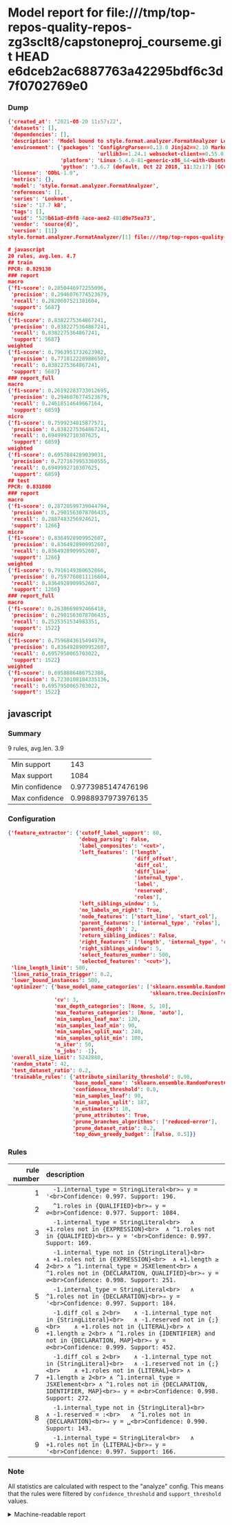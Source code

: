 # Model report for file:///tmp/top-repos-quality-repos-zg3sclt8/capstoneproj_courseme.git HEAD e6dceb2ac6887763a42295bdf6c3d7f0702769e0

### Dump

```json
{'created_at': '2021-08-20 11:57:22',
 'datasets': [],
 'dependencies': [],
 'description': 'Model bound to style.format.analyzer.FormatAnalyzer Lookout analyzer.',
 'environment': {'packages': 'ConfigArgParse==0.13.0 Jinja2==2.10 MarkupSafe==1.1.1 PyStemmer==1.3.0 PyYAML==5.1 Pympler==0.5 SQLAlchemy==1.2.10 SQLAlchemy-Utils==0.33.3 asdf==2.3.2 bblfsh==2.12.7 boto==2.49.0 boto3==1.9.130 botocore==1.12.130 cachetools==2.0.1 certifi==2019.3.9 chardet==3.0.4 clint==0.5.1 docker==3.7.0 docker-pycreds==0.4.0 dulwich==0.19.11 grpcio==1.19.0 grpcio-tools==1.19.0 humanfriendly==4.16.1 humanize==0.5.1 idna==2.8 jmespath==0.9.4 jsonschema==2.6.0 lookout-sdk==0.4.1 lookout-sdk-ml==0.19.0 lookout-style==0.2.0 lz4==2.1.6 modelforge==0.12.1 numpy==1.16.2 packaging==19.0 pandas==0.22.0 pip==19.0.3 protobuf==3.7.0 psycopg2-binary==2.7.5 pygtrie==2.3 pyparsing==2.3.1 python-dateutil==2.8.0 python-igraph==0.7.1.post6 pytz==2019.1 requests==2.21.0 requirements-parser==0.2.0 scikit-learn==0.20.1 scikit-optimize==0.5.2 scipy==1.2.1 semantic-version==2.6.0 setuptools==40.8.0 six==1.12.0 smart-open==1.8.1 sourced-ml==0.8.2 spdx==2.5.0 stringcase==1.2.0 tabulate==0.8.2 tqdm==4.31.1 '
                             'urllib3==1.24.1 websocket-client==0.55.0 xxhash==1.3.0',
                 'platform': 'Linux-5.4.0-81-generic-x86_64-with-Ubuntu-18.04-bionic',
                 'python': '3.6.7 (default, Oct 22 2018, 11:32:17) [GCC 8.2.0]'},
 'license': 'ODbL-1.0',
 'metrics': {},
 'model': 'style.format.analyzer.FormatAnalyzer',
 'references': [],
 'series': 'Lookout',
 'size': '17.7 kB',
 'tags': [],
 'uuid': '529b61a8-d9f8-4ace-aee2-481d9e75ea73',
 'vendor': 'source{d}',
 'version': [1]}
style.format.analyzer.FormatAnalyzer/[1] file:///tmp/top-repos-quality-repos-zg3sclt8/capstoneproj_courseme.git e6dceb2ac6887763a42295bdf6c3d7f0702769e0

# javascript
20 rules, avg.len. 4.7
## train
PPCR: 0.829130
### report
macro
{'f1-score': 0.2850446972255096,
 'precision': 0.2946076774523679,
 'recall': 0.2820607521381604,
 'support': 5687}
micro
{'f1-score': 0.8382275364867241,
 'precision': 0.8382275364867241,
 'recall': 0.8382275364867241,
 'support': 5687}
weighted
{'f1-score': 0.7963951732623982,
 'precision': 0.7718122289886507,
 'recall': 0.8382275364867241,
 'support': 5687}
### report_full
macro
{'f1-score': 0.26192283733012695,
 'precision': 0.2946076774523679,
 'recall': 0.24618514649667164,
 'support': 6859}
micro
{'f1-score': 0.7599234815877571,
 'precision': 0.8382275364867241,
 'recall': 0.6949992710307625,
 'support': 6859}
weighted
{'f1-score': 0.6957884289039031,
 'precision': 0.7271679953360555,
 'recall': 0.6949992710307625,
 'support': 6859}
## test
PPCR: 0.831800
### report
macro
{'f1-score': 0.28720599739044794,
 'precision': 0.2901563078706435,
 'recall': 0.2887483256924621,
 'support': 1266}
micro
{'f1-score': 0.8364928909952607,
 'precision': 0.8364928909952607,
 'recall': 0.8364928909952607,
 'support': 1266}
weighted
{'f1-score': 0.7916149380652866,
 'precision': 0.7597760811116604,
 'recall': 0.8364928909952607,
 'support': 1266}
### report_full
macro
{'f1-score': 0.2638669892466418,
 'precision': 0.2901563078706435,
 'recall': 0.2525351534983351,
 'support': 1522}
micro
{'f1-score': 0.7596843615494978,
 'precision': 0.8364928909952607,
 'recall': 0.6957950065703022,
 'support': 1522}
weighted
{'f1-score': 0.6958886486752388,
 'precision': 0.7230108184335136,
 'recall': 0.6957950065703022,
 'support': 1522}
```

## javascript
### Summary
9 rules, avg.len. 3.9

| | |
|-|-|
|Min support|143|
|Max support|1084|
|Min confidence|0.9773985147476196|
|Max confidence|0.9988937973976135|

### Configuration

```json
{'feature_extractor': {'cutoff_label_support': 80,
                       'debug_parsing': False,
                       'label_composites': '<cut>',
                       'left_features': ['length',
                                         'diff_offset',
                                         'diff_col',
                                         'diff_line',
                                         'internal_type',
                                         'label',
                                         'reserved',
                                         'roles'],
                       'left_siblings_window': 5,
                       'no_labels_on_right': True,
                       'node_features': ['start_line', 'start_col'],
                       'parent_features': ['internal_type', 'roles'],
                       'parents_depth': 2,
                       'return_sibling_indices': False,
                       'right_features': ['length', 'internal_type', 'reserved', 'roles'],
                       'right_siblings_window': 5,
                       'select_features_number': 500,
                       'selected_features': '<cut>'},
 'line_length_limit': 500,
 'lines_ratio_train_trigger': 0.2,
 'lower_bound_instances': 500,
 'optimizer': {'base_model_name_categories': ['sklearn.ensemble.RandomForestClassifier',
                                              'sklearn.tree.DecisionTreeClassifier'],
               'cv': 3,
               'max_depth_categories': [None, 5, 10],
               'max_features_categories': [None, 'auto'],
               'min_samples_leaf_max': 120,
               'min_samples_leaf_min': 90,
               'min_samples_split_max': 240,
               'min_samples_split_min': 180,
               'n_iter': 50,
               'n_jobs': -1},
 'overall_size_limit': 5242880,
 'random_state': 42,
 'test_dataset_ratio': 0.2,
 'trainable_rules': {'attribute_similarity_threshold': 0.98,
                     'base_model_name': 'sklearn.ensemble.RandomForestClassifier',
                     'confidence_threshold': 0.8,
                     'min_samples_leaf': 90,
                     'min_samples_split': 187,
                     'n_estimators': 10,
                     'prune_attributes': True,
                     'prune_branches_algorithms': ['reduced-error'],
                     'prune_dataset_ratio': 0.2,
                     'top_down_greedy_budget': [False, 0.5]}}
```

### Rules

| rule number | description |
|----:|:-----|
| 1 | `  -1.internal_type = StringLiteral<br>⇒ y = '<br>Confidence: 0.997. Support: 196.` |
| 2 | `  ^1.roles in {QUALIFIED}<br>⇒ y = ∅<br>Confidence: 0.977. Support: 1084.` |
| 3 | `  -1.internal_type = StringLiteral<br>	∧ +1.roles not in {EXPRESSION}<br>	∧ ^1.roles not in {QUALIFIED}<br>⇒ y = '<br>Confidence: 0.997. Support: 169.` |
| 4 | `  -1.internal_type not in {StringLiteral}<br>	∧ +1.roles not in {EXPRESSION}<br>	∧ +1.length ≥ 2<br>	∧ ^1.internal_type = JSXElement<br>	∧ ^1.roles not in {DECLARATION, QUALIFIED}<br>⇒ y = ∅<br>Confidence: 0.998. Support: 251.` |
| 5 | `  -1.internal_type = StringLiteral<br>	∧ ^1.roles not in {DECLARATION}<br>⇒ y = '<br>Confidence: 0.997. Support: 184.` |
| 6 | `  -1.diff_col ≤ 2<br>	∧ -1.internal_type not in {StringLiteral}<br>	∧ -1.reserved not in {;}<br>	∧ +1.roles not in {LITERAL}<br>	∧ +1.length ≥ 2<br>	∧ ^1.roles in {IDENTIFIER} and not in {DECLARATION, MAP}<br>⇒ y = ∅<br>Confidence: 0.999. Support: 452.` |
| 7 | `  -1.diff_col ≤ 2<br>	∧ -1.internal_type not in {StringLiteral}<br>	∧ -1.reserved not in {;}<br>	∧ +1.roles not in {LITERAL}<br>	∧ +1.length ≥ 2<br>	∧ ^1.internal_type = JSXElement<br>	∧ ^1.roles not in {DECLARATION, IDENTIFIER, MAP}<br>⇒ y = ∅<br>Confidence: 0.998. Support: 272.` |
| 8 | `  -1.internal_type not in {StringLiteral}<br>	∧ -1.reserved = :<br>	∧ ^1.roles not in {DECLARATION}<br>⇒ y = ␣<br>Confidence: 0.990. Support: 143.` |
| 9 | `  -1.internal_type = StringLiteral<br>	∧ +1.roles not in {LITERAL}<br>⇒ y = '<br>Confidence: 0.997. Support: 166.` |

### Note
All statistics are calculated with respect to the "analyze" config. This means that the rules were filtered by
`confidence_threshold` and `support_threshold` values.

<details>
    <summary>Machine-readable report</summary>
```json
{"javascript": {"avg_rule_len": 3.888888888888889, "max_conf": 0.9988937973976135, "max_support": 1084, "min_conf": 0.9773985147476196, "min_support": 143, "num_rules": 9}}
```
</details>
